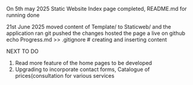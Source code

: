 On 5th may 2025
Static Website Index page completed, README.md for running done

21st June 2025
moved content of Template/ to Staticweb/ and the application ran
git pushed the changes
hosted the page a live on github
echo Progress.md >> .gitignore	# creating and inserting content


NEXT TO DO
1. Read more feature of the home pages to be developed
2. Upgrading to incorporate contact forms, Catalogue of prices(consultation for various services
